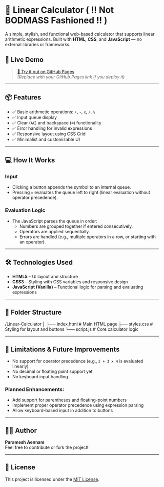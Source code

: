 # 🧮 Linear Calculator ( ‼️ Not BODMASS Fashioned ‼️ )

A simple, stylish, and functional web-based calculator that supports linear arithmetic expressions. Built with **HTML**, **CSS**, and **JavaScript** — no external libraries or frameworks.

## 🚀 Live Demo

> [🔗 Try it out on GitHub Pages](https://your-username.github.io/Linear-Calculator/)  
> *(Replace with your GitHub Pages link if you deploy it)*

---

## 📦 Features

- ✅ Basic arithmetic operations: `+`, `-`, `x`, `/`, `%`
- ✅ Input queue display
- ✅ Clear (`AC`) and backspace (`⌫`) functionality
- ✅ Error handling for invalid expressions
- ✅ Responsive layout using CSS Grid
- ✅ Minimalist and customizable UI

---

## 💻 How It Works

### Input
- Clicking a button appends the symbol to an internal queue.
- Pressing `=` evaluates the queue left to right (linear evaluation without operator precedence).

### Evaluation Logic
- The JavaScript parses the queue in order:
  - Numbers are grouped together if entered consecutively.
  - Operators are applied sequentially.
  - Errors are handled (e.g., multiple operators in a row, or starting with an operator).

---

## 🛠️ Technologies Used

- **HTML5** – UI layout and structure
- **CSS3** – Styling with CSS variables and responsive design
- **JavaScript (Vanilla)** – Functional logic for parsing and evaluating expressions

---

## 📁 Folder Structure

/Linear-Calculator
│
├── index.html # Main HTML page
├── styles.css # Styling for layout and buttons
└── script.js # Core calculator logic


---

## 🚧 Limitations & Future Improvements

- No support for operator precedence (e.g., `2 + 3 x 4` is evaluated linearly)
- No decimal or floating point support yet
- No keyboard input handling

### Planned Enhancements:
- Add support for parentheses and floating-point numbers
- Implement proper operator precedence using expression parsing
- Allow keyboard-based input in addition to buttons

---

## 🧑‍💻 Author

**Paramesh Aennam**  
Feel free to contribute or fork the project!

---

## 📜 License

This project is licensed under the [MIT License](LICENSE).